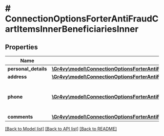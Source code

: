 # # ConnectionOptionsForterAntiFraudCartItemsInnerBeneficiariesInner

## Properties

Name | Type | Description | Notes
------------ | ------------- | ------------- | -------------
**personal_details** | [**\Gr4vy\model\ConnectionOptionsForterAntiFraudCartItemsInnerBeneficiariesInnerPersonalDetails**](ConnectionOptionsForterAntiFraudCartItemsInnerBeneficiariesInnerPersonalDetails.md) |  |
**address** | [**\Gr4vy\model\ConnectionOptionsForterAntiFraudCartItemsInnerBeneficiariesInnerAddress**](ConnectionOptionsForterAntiFraudCartItemsInnerBeneficiariesInnerAddress.md) |  | [optional]
**phone** | [**\Gr4vy\model\ConnectionOptionsForterAntiFraudCartItemsInnerBeneficiariesInnerPhoneInner[]**](ConnectionOptionsForterAntiFraudCartItemsInnerBeneficiariesInnerPhoneInner.md) | List of all phone numbers for the beneficiary. | [optional]
**comments** | [**\Gr4vy\model\ConnectionOptionsForterAntiFraudCartItemsInnerBeneficiariesInnerComments**](ConnectionOptionsForterAntiFraudCartItemsInnerBeneficiariesInnerComments.md) |  | [optional]

[[Back to Model list]](../../README.md#models) [[Back to API list]](../../README.md#endpoints) [[Back to README]](../../README.md)
